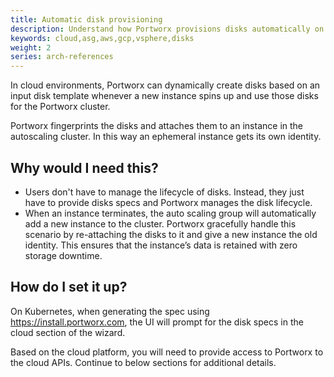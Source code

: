 ```yaml
---
title: Automatic disk provisioning
description: Understand how Portworx provisions disks automatically on various cloud platforms
keywords: cloud,asg,aws,gcp,vsphere,disks
weight: 2
series: arch-references
---
```


In cloud environments, Portworx can dynamically create disks based on an input disk template whenever a new instance spins up and use those disks for the Portworx cluster. 

Portworx fingerprints the disks and attaches them to an instance in the autoscaling cluster. In this way an ephemeral instance gets its own identity. 

## Why would I need this?

* Users don't have to manage the lifecycle of disks. Instead, they just have to provide disks specs and Portworx manages the disk lifecycle.
* When an instance terminates, the auto scaling group will automatically add a new instance to the cluster. Portworx gracefully handle this scenario by re-attaching the disks to it and give a new instance the old identity. This ensures that the instance’s data is retained with zero storage downtime.

## How do I set it up?

On Kubernetes, when generating the spec using https://install.portworx.com, the UI will prompt for the disk specs in the cloud section of the wizard.

Based on the cloud platform, you will need to provide access to Portworx to the cloud APIs. Continue to below sections for additional details.
